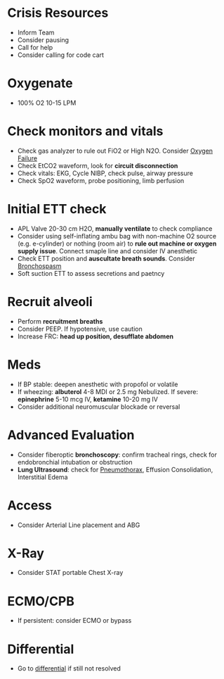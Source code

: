 # Crisis Resources
* Inform Team
* Consider pausing
* Call for help
* Consider calling for code cart

# Oxygenate
* 100% O2 10-15 LPM

# Check monitors and vitals
* Check gas analyzer to rule out FiO2 or High N2O. Consider [Oxygen Failure](O2Failure)
* Check EtCO2 waveform, look for **circuit disconnection**
* Check vitals: EKG, Cycle NIBP, check pulse, airway pressure
* Check SpO2 waveform, probe positioning, limb perfusion

# Initial ETT check
* APL Valve 20-30 cm H2O, **manually ventilate** to check compliance
* Consider using self-inflating ambu bag with non-machine O2 source (e.g. e-cylinder) or nothing (room air) to **rule out machine or oxygen supply issue**. Connect smaple line and consider IV anesthetic
* Check ETT position and **auscultate breath sounds**. Consider [Bronchospasm](Bronchospasm)
* Soft suction ETT to assess secretions and paetncy

# Recruit alveoli
* Perform **recruitment breaths**
* Consider PEEP. If hypotensive, use caution
* Increase FRC: **head up position, desufflate abdomen**

# Meds
* If BP stable: deepen anesthetic with propofol or volatile
* If wheezing: **albuterol** 4-8 MDI or 2.5 mg Nebulized. If severe: **epinephrine** 5-10 mcg IV, **ketamine** 10-20 mg IV
* Consider additional neuromuscular blockade or reversal

# Advanced Evaluation
* Consider fiberoptic **bronchoscopy**: confirm tracheal rings, check for endobronchial intubation or obstruction
* **Lung Ultrasound**: check for [Pneumothorax](PTX), Effusion Consolidation, Interstitial Edema

# Access
* Consider Arterial Line placement and ABG

# X-Ray
* Consider STAT portable Chest X-ray

# ECMO/CPB
* If persistent: consider ECMO or bypass

# Differential
* Go to [differential](HypoxiaDDx) if still not resolved